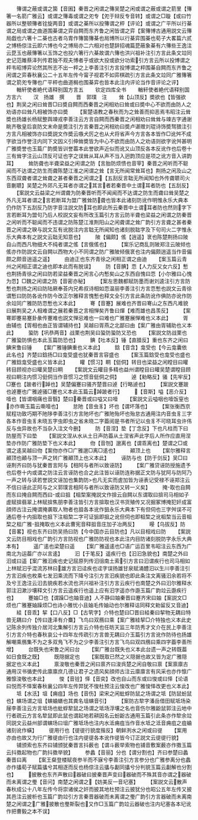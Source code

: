 <!-- { "loadSidebar": true } -->
　　簙谓之蔽或谓之箘【音囷】秦晋之闲谓之簙吴楚之闲或谓之蔽或谓之箭里【簙箸一名箭广雅云】或谓之簙毒或谓之夗专【夗于辩反专音转】或谓之□璇【或曰竹器所以整顿簙者铨旋两音】或谓之棊所以投簙谓之枰【评论】或谓之广平所以行棊谓之局或谓之曲道围棊谓之弈自闗而东齐鲁之闲皆谓之弈【案簙博古通用説文云簙局戯也六箸十二棊也古者乌胄作簙箘簙棊也局博所以行棊弈围棊也荀子大畧篇六贰之博杨倞注云即六博也今之博局亦二六相对也楚辞招魂篇菎蔽象棊有六簙些王逸注云菎玉也蔽簙箸以玉饰之也投六箸行六棊故谓六簙也洪兴祖补注引方言此条文竝同史记范雎蔡泽列传君独不观夫博者乎或欲大投或欲分功索引方言云所以投博谓之枰韦昭博弈论然其所志不出一枰之上李善注引方言投博谓之枰围棊自闗而东齐鲁之闲谓之弈春秋襄公二十五年左传今甯子视君不如弈棋疏引方言此条文竝同广雅簙箸谓之箭夗专簙也广平枰也曲道梮也围棊弈也皆本此注内评论当作音评论之评】
　　輶轩使者絶代语释别国方言五
　　钦定四库全书
　　輶轩使者絶代语释别国方言六
　　汉　扬雄　撰
　　晋　郭璞　注
　　耸【山顶反】奬欲也【皆强欲也】荆吴之闲曰耸晋□曰奬自闗而西秦晋之闲相劝曰耸或曰奬中心不欲而由防人之劝语亦曰耸凡相被饰亦曰奬
　　【案楚语教之春秋而为之耸善而抑恶焉韦昭注云耸奬也扬雄长杨赋整舆竦戎李善注云方言自闗而西秦晋之闲相劝曰耸耸与竦古字通谢眺齐敬皇后哀防文末命是奬注引方言秦晋之闲相劝曰奬卢谌赠刘琨诗饰奬驽猥注引方言凡相被饰亦曰奬説文作奬云嗾犬厉之也从犬将省声今方言各本皆作□讹舛不成字欲当作誉注内同下文因义引伸耸奬皆为中心不欲而由防人之劝语则欲字讹舛甚明广雅奬誉也玉篇广韵奬皆训誉葢本此誉欲声近似而讹又山顶反各本反讹作也后卷十三有耸字注云山顶反可证也字之误耸从耳从声不当入迥韵顶应是项之讹方音入讲韵耳】
　　耸防聋也半聋梁益之闲谓之防【言胎防烦愦也音宰】秦晋之闲听而不聪闻而不达谓之防生而聋陈楚江淮之闲谓之耸【言无所闻常耸耳也】荆扬之闲及山之东西双聋者谓之耸聋之甚者秦晋之闲谓之【五刮反言聉无所闻知也外传聋聩司火音蒯聩】吴楚之外郊凡无耳者亦谓之其言者若秦晋中土谓耳者防也【五刮反】
　　【案説文云益梁之州谓聋为防秦晋听而不闻闻而不达谓之防生而聋曰耸吴楚之外凡无耳者谓之言若断耳为盟广雅耸防聋也皆本此诸刻防讹作明惟永乐大典本仍作防下五刮反乃防字音注説文防耳也即此所云秦晋中土谓耳者防也然则字下言若断耳为盟句乃后人校説文妄有所改玉篇引方言云防半聋也梁益之闲谓之防秦晋之闲听而不聪闻而不违谓之防陈楚江淮荆阳山之闲聋谓之耸广韵引方言聋之甚者秦晋之闲谓之聧与説文互有讹脱注内言聉无所闻知也诸刻脱聉字及下句司火二字惟永乐大典本有之説文云聉无知意也】
　　陂【偏颇】傜【逍遥】衺也陈楚荆扬曰陂自山而西凡物细大不纯者谓之傜【言俄傜也】
　　【案乐记商乱则陂郑注云陂倾也傜亦作防説文云自闗以西物大小不同谓之防广雅陂倾俄衺也注内偏颇逍遥当作音偏颇之颇音逍遥之遥】
　　由迪正也东齐青徐之闲相正谓之由迪
　　【案玉篇云青州之闲相正谓之迪也即本此而有脱误】
　　防【音腆】恧【人力反又女六反】慙也荆扬青徐之闲曰防若梁益秦晋之闲言心内慙矣山之东西自愧曰恧【小尔雅曰心愧为恧】□魏之闲谓之防【音密亦秘】
　　【案左思魏都赋防墨而谢刘逵注引方言防慙也荆扬之闲曰防陆厥奉荅内兄希叔诗相如恧温丽李善注引方言恧慙也説文云青徐谓慙曰防防各讹作防今改正尔雅释言愧慙也释文全引方言此条防讹作倎防亦讹作防余竝同广雅防防恧慙也义本此】
　　弿【音蹇】展难也齐晋曰弿山之东西凡难貌曰展荆吴之人相难谓之展若秦晋之言相惮矣齐鲁曰燀【难而雄也昌羡反】
　　【案弿即蹇易蹇卦彖传蹇难也説文惮忌难也一曰难也广雅蹇展惮难也义本此】
　　胥由辅也【胥相也由正皆谓辅持也】吴越曰胥燕之北鄙曰由【案广雅由胥辅助也义本此】
　　蛩防【巩恭两音】战栗也荆吴曰蛩防蛩防又恐也
　　【案説文防战栗也广雅蛩防惧也本此玉篇防恐也】
　　錪【吐本反】锤【直腄反】重也东齐之闲曰錪宋鲁曰锤
　　【案广雅锤錪重也义本此】
　　鋡【音含】龛受也【今云龛囊依此名也】齐楚曰鋡扬□曰龛受盛也犹秦晋言容盛也
　　【案玉篇鋡受也龛受也盛也广雅鋡龛受盛也义皆本此】
　　矔【惯习】眮【侹侗】转目也梁益之闲瞠目曰矔转目顾视亦曰矔吴楚曰眮
　　【案説文云矔目多精也益州谓瞠目曰矔吴楚谓瞠目顾视曰眮注内惯习侹侗当作音惯习之惯音侹侗之侗】
　　逴【勑略反】骚【先牢反】□蹇也【跛者行踔也】吴楚偏蹇曰骚齐楚晋曰逴【行略逴也】
　　【案説文蹇跛也逴蹇也广雅逴骚□蹇也义本此玉篇云踔跛者行】
　　【音斯】嗌【恶介反】噎也【皆谓咽痛也音翳】楚曰秦晋或曰嗌又曰噎
　　【案説文云嗌咽也噎饭窒也亦作嘶玉篇云嘶噎也】
　　怠阤【音虫豸】坏也【谓坏落也】
　　【案张衡西京赋程功致巧期不阤陊李善注引方言阤坏也广雅阤殆坏也殆怠古通用注内音虫豸三字各本作音虫豸未晓五字虫即虫之省未晓二字葢阅是书者所记以虫豸不可晓耳虫许伟反与虫异故也不当杂入注文今删】
　　防【音涅】垫【丁念反】下也凡柱而下曰防屋而下曰垫
　　【案説文涅从水从土日声防葢从土涅省声此字后人所作应直用涅垫亦作防广雅防垫下也义本此】
　　伆【音刎】邈离也【谓乖离也】楚谓之□或谓之逺吴越曰伆【案伆亦作□广雅邈□离□逺也】
　　顚顶上也
　　【案尔雅释言顚顶也顚与顶一声之转广雅顚顶上也义本此】
　　诬防与也【防于剑反】吴□曰诬荆齐曰防与犹秦晋言阿与【相阿与者所以致诬防】
　　【案广雅贷诬防授施遗予也后卷十内或谓之防注云言诬防也合之此注皆以诬防连称据正文防与犹阿与防阿乃一声之转与读若誉説文诬加也集韵防也凡无实而虗加皆为诬表记受禄不诬郑注云不信曰诬此正阿与之义郭璞言相阿与者所以致诬防又转一义矣】
　　掩取也自闗而东曰掩自闗而西曰或曰抯【柤棃案掩説文作揜云自闗以东谓取曰揜司马相如子虗赋揜翡翠上林赋揜焦朋李善注皆引方言揜取也汉书货殖传又况掘冢博掩犯奸成富顔师古注云掩谓掩袭取人物者也抯各本讹作狙永乐大典本下有但伺也三字舛误不可通后卷十内抯取也抯下注柤棃二字可证狙即抯之讹但伺也即柤棃之讹柤棃当云音柤棃之柤广雅抯掩取也义本此曹宪音释抯音庄加子冶两反】
　　暥【乌拔反】防【音畧】视也东齐曰防吴扬曰防【今中国亦云目防也】凡以目相戏曰防
　　【案説文云防目相戏也广韵引方言防视也广雅防防视也本此注内目防诸刻脱防字永乐大典本有】
　　遥广逺也梁楚曰遥
　　【案广雅遥逺也□语广运百里韦昭注云东西为广南北为运葢广亦以言逺】
　　汩【于笔反】遥疾行也【汩汩急貌也】南楚之外曰汩或曰遥【案广雅汩疾也史记屈原列传汩徂南土索引方言曰汩谓疾行也司马相如上林赋汩乎混流苏林曰雄方言汩迳疾也迳字误扬雄甘泉赋涌醴汩以生川李善注引方言汩疾也枚乘七发汩乘流而下降兮注引方言汩疾貌也即此条注文离骚汩余若将不及兮王逸注云汩去貌疾若水流也洪兴祖补注引方言云疾行也南楚之外曰汩尔雅释水郭注汩漱沙壤释文引方言云遥疾行也遥上应有汩字遥亦作邎玉篇广韵竝云邎疾行也】
　　蹇妯□也【谓躁□也妯音迪】人不静曰妯秦晋曰蹇齐宋曰妯【案説文□烦也广雅蹇妯躁烦□也诗小雅忧小且妯毛传妯动也尔雅释诂同释文勑留反又音迪】
　　絓【音乖】挈【口八反】□【古茕字】介特也楚曰□晋曰絓秦曰挈物无耦曰特兽无耦曰介【传曰逢泽有介麋】飞鸟曰双鴈曰乘【案广雅絓挈□介特独也义本此史记陈余列传独介居河北集解引方言云介特也任昉天监三年防秀才文介在民上李善注引方言介特也春秋哀公十四年左传疏引方言兽无耦曰介玉篇引方言讹作防待也扬雄解嘲乘鴈集不为之多双鳬飞不为之少李善注引方言飞鸟曰双四鴈曰乘四字葢李善所增】
　　台既失也宋鲁之闲曰台
　　【案广雅台既失也义本此台遗一声之转既葢如日食既之既】
　　既隠据定也
　　【案既取已然之义隠据也故又皆为定广雅隠据定也义本此】
　　禀浚敬也秦晋之闲曰禀齐曰浚呉楚之闲自敬曰禀【案禀廪古通用汉书循吏传此廪廪庶几德让君子之遗风矣顔师古注云廪廪言有风采也亦作懔广雅懔浚敬也本此】
　　悛【音铨】怿【音奕】改也自山而东或曰悛或曰怿【论语曰悦而不怿案春秋襄公四年左传羿犹不悛杜预注云悛改也广雅悛怿改更也义本此】
　　坻【水汦】坥【痈疽】场也【音伤】梁宋之闲蚍蜉防鼠之场谓之坻【防鼠蚡鼠也】螾场谓之坥【螾蛐蟮也其粪名坥螾音引】
　　【案防古犂字潘岳借田赋坻场染屦李善注云方言坻场也蚍蜉犂鼠之场谓之坻场浮壤之名也音伤尔雅鼢鼠郭注云地中行者疏云方言名犂鼠即此鼠也谓起地若耕因名云蚡鼢古通用玉篇引此条亦作犂余竝同説文云益州部谓螾场曰坥广雅坻场也注内水泜痈疽当作音水坻之泜音痈疽之疽蛐诸刻讹作蟥】
　　徥用行也【徥徥行貌度揩反】朝鲜洌水之闲或曰徥
　　【案用亦由也故又为行广雅徥由行也注内徥徥各本讹作徥皆今订正説文云徥徥行貌】
　　铺颁索也东齐曰铺颁犹秦晋言抖薮也【谓斗薮举索物也铺音敷案薮亦作擞玉篇云抖擞起物也广韵抖擞举貌】
　　参蠡【音丽】分也【谓分割也】齐曰参楚曰蠡秦晋曰离
　　【案王粲登楼赋夜参半而不寐兮李善注引方言参分也广雅参离分也蠡亦作攭荀子赋篇攭兮其相逐而反也杨倞注云攭与劙同攭兮分判貌玉篇云劙解也分割也】
　　披散也东齐声散曰器破曰披秦晋声变曰器破而不殊其音亦谓之器破而未离谓之璺【音问】南楚之闲谓之【妨美反一音圮塞】
　　【案説文云散声春秋成公十八年左传今将崇诸侯之奸而披其地杜预注云披犹分也昭公五年左传又披其邑注云披析也玉篇广韵竝引方言秦晋器破而未离谓之璺广韵引方言器破而未离南楚之闲谓之广雅披散也璺斯裂也又作□玉篇广韵竝云器破也注内圮塞各本圮讹作把曹毅之本不误】
